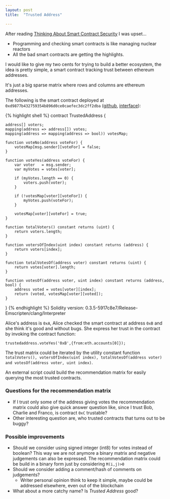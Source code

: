 ```yaml
---
layout: post
title:  "Trusted Address"

---
```


After reading [Thinking About Smart Contract Security](https://blog.ethereum.org/2016/06/19/thinking-smart-contract-security/) I was upset...

* Programming and checking smart contracts is like managing nuclear reactors
* All the bad smart contracts are getting the highlights.

I would like to give my two cents for trying to build a better ecosystem, the idea is pretty simple, a smart contract tracking trust between ethereum addresses.

It's just a big sparse matrix where rows and columns are ethereum addresses.

The following is the smart contract deployed at `0xd9877b432759354b896d0ce0caefec3dc2ff2dba` ([github](https://github.com/RCasatta/trusted-address/blob/master/trustedaddress.sol), [interface](https://github.com/RCasatta/trusted-address/blob/master/trustedaddress.sol.interface)):

{% highlight shell %}
contract TrustedAddress {

    address[] voters;
    mapping(address => address[]) votes;
    mapping(address => mapping(address => bool)) votesMap;

    function voteNo(address voteFor) {
        votesMap[msg.sender][voteFor] = false;
    }

    function voteYes(address voteFor) {
        var voter   = msg.sender;
        var myVotes = votes[voter];

        if (myVotes.length == 0) {
            voters.push(voter);
        }

        if (!votesMap[voter][voteFor]) {
            myVotes.push(voteFor);
        }

        votesMap[voter][voteFor] = true;
    }

    function totalVoters() constant returns (uint) {
        return voters.length;
    }

    function votersOfIndex(uint index) constant returns (address) {
        return voters[index];
    }

    function totalVotesOf(address voter) constant returns (uint) {
        return votes[voter].length;
    }

    function votesOf(address voter, uint index) constant returns (address, bool) {
        address voted = votes[voter][index];
        return (voted, votesMap[voter][voted]);
    }

}
{% endhighlight %}
Solidity version: 0.3.5-5917c8e7/Release-Emscripten/clang/Interpreter

Alice's address is `0xA`, Alice checked the smart contract at address `0xB` and she think it's good and without bugs.
She express her trust in the contract by invoking the contract function:

```
trustedaddress.voteYes('0xB',{from:eth.accounts[0]});
```

The trust matrix could be iterated by the utility constant function `totalVoters(), votersOfIndex(uint index), totalVotesOf(address voter) and votesOf(address voter, uint index)`.

An external script could build the recommendation matrix for easily querying the most trusted contracts.

### Questions for the recommendation matrix

* If I trust only some of the address giving votes the recommendation matrix could also give quick answer question like, since I trust Bob, Charlie and Franco, is contract `0xC` trustable?
* Other interesting question are, who trusted contracts that turns out to be buggy?

### Possible improvements

* Should we consider using signed integer (int8) for votes instead of boolean? This way we are not anymore a binary matrix and negative judgements can also be expressed. The recommendation matrix could be build in a binary form just by considering `M(i,j)>0`
* Should we consider adding a comment/hash of comments on judgements?
  * Writer personal opinion think to keep it simple, maybe could be addressed elsewhere, even out of the blockchain
* What about a more catchy name? Is *Trusted Address* good?
